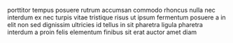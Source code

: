 porttitor tempus posuere rutrum accumsan commodo rhoncus nulla nec interdum ex
nec turpis vitae tristique risus ut ipsum fermentum posuere a in elit non sed
dignissim ultricies id tellus in sit pharetra ligula pharetra interdum a proin
felis elementum finibus sit erat auctor amet diam